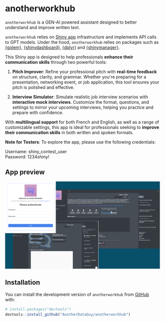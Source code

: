 # anotherworkhub

<!-- badges: start -->
<!-- badges: end -->

`anotherworkhub` is a GEN-AI powered assistant designed to better understand and improve written text.

`anotherworkhub` relies on [Shiny app](https://en.wikipedia.org/wiki/Shiny_(software)) infrastructure and implements API calls to GPT models. Under the hood, `anotherworkhub` relies on packages such as [{golem}](https://engineering-shiny.org/golem.html), [{shinydashboard}](https://rstudio.github.io/shinydashboard/get_started.html), [{dplyr}](https://dplyr.tidyverse.org/) and [{shinymanager}](https://datastorm-open.github.io/shinymanager/).

This Shiny app is designed to help professionals **enhance their communication skills** through two powerful tools:

1. **Pitch Improver**: Refine your professional pitch with **real-time feedback** on structure, clarity, and grammar. Whether you're preparing for a presentation, networking event, or job application, this tool ensures your pitch is polished and effective.

2. **Interview Simulator**: Simulate realistic job interview scenarios with **interactive mock interviews**. Customize the format, questions, and settings to mirror your upcoming interviews, helping you practice and prepare with confidence.

With **multilingual support** for both French and English, as well as a range of customizable settings, this app is ideal for professionals seeking to **improve their communication skills** in both written and spoken formats.


**Note for Testers**: To explore the app, please use the following credentials:

Username: shiny_contest_user  
Password: 1234shiny!

## App preview

![{anotherworkhub} preview.](vignettes/app_preview.png)


## Installation

You can install the development version of `anotherworkhub` from [GitHub](https://github.com/) with:

```r
# install.packages("devtools")
devtools::install_github("AnotherDataGuy/anotherworkhub")
